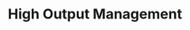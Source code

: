 ---
title: "High Output Management"
description: "Buku terbaik tentang menjalankan perusahaan yang saya pernah baca. Full stop."
cover: "images/reading/high-output-management.jpeg"
publishDate: 2021-06-12
authors: "Andrew S. Grove"
categories: ["business"]
---